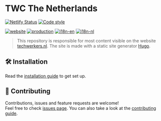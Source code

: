 # TWC The Netherlands

[![Netlify Status][netlify_bagde]][netlify_url]
[![Code style][code_style_badge]][code_style_url]

[![website][website_badge]][website_url]
[![production][production_badge]][production_url]
[![i18n-en][i18n_en_badge]][i18n_en_url]
[![i18n-nl][i18n_nl_badge]][i18n_nl_url]

> This repository is responsible for most content visible on the website [techwerkers.nl](https://techwerkers.nl). The site is made with a static site generator [Hugo](https://gohugo.io/).

## 🛠️ Installation

Read the [installation guide](./docs/contributing.md) to get set up.

## 🤝 Contributing

Contributions, issues and feature requests are welcome!<br />Feel free to check [issues page](https://github.com/techworkersco/twc-site-nl/issues). You can also take a look at the [contributing guide](./docs/contributing.md).

<!-- Links -->

[code_style_badge]: https://img.shields.io/badge/code%20style-prettier-F7B93E?logo=Prettier
[code_style_url]: /.prettierrc
[netlify_bagde]: https://api.netlify.com/api/v1/badges/05f9fda5-6fd8-418d-9cee-67882c0f5dba/deploy-status
[netlify_url]: https://app.netlify.com/sites/twc-site-nl/deploys
[website_badge]: https://img.shields.io/badge/website-url-blue.svg
[website_url]: https://techwerkers.nl/
[production_badge]: https://img.shields.io/badge/production-url-blue.svg
[production_url]: https://app.netlify.com/sites/twc-site-nl/deploys

<!-- i18n Links -->

[i18n_en_badge]: https://img.shields.io/badge/i18n-en-orange.svg
[i18n_en_url]: ./_i18n/en.yml
[i18n_nl_badge]: https://img.shields.io/badge/i18n-nl-orange.svg
[i18n_nl_url]: ./_i18n/nl.yml
